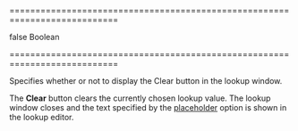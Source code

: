 ===========================================================================
<!--default-->false<!--/default-->
<!--type-->Boolean<!--/type-->
===========================================================================

<!--shortDescription-->
Specifies whether or not to display the Clear button in the lookup window.
<!--/shortDescription-->

<!--fullDescription-->
The **Clear** button clears the currently chosen lookup value. The lookup window closes and the text specified by the [placeholder](/Documentation/ApiReference/UI_Widgets/dxLookup/Configuration/#placeholder) option is shown in the lookup editor.


<!--/fullDescription-->